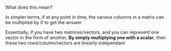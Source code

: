 What does this mean?

In simpler terms, if at any point in time, the various columns in a matrix can be multiplied by 0 to get the answer.

Essentially, if you have two matrices/vectors, and you can represent one vector in the form of another, **By simply multiplying one with a scalar**, then these two rows/column/vectors are linearly independant

